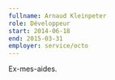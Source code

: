 ```yaml
---
fullname: Arnaud Kleinpeter
role: Développeur
start: 2014-06-18
end: 2015-03-31
employer: service/octo
---
```


Ex-mes-aides.
